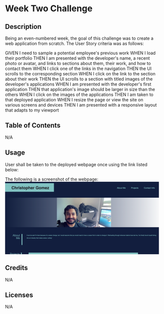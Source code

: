 # Week Two Challenge

## Description

Being an even-numbered week, the goal of this challenge was to create a web application from scratch. The User Story criteria was as follows:

GIVEN I need to sample a potential employee's previous work
WHEN I load their portfolio
THEN I am presented with the developer's name, a recent photo or avatar, and links to sections about them, their work, and how to contact them
WHEN I click one of the links in the navigation
THEN the UI scrolls to the corresponding section
WHEN I click on the link to the section about their work
THEN the UI scrolls to a section with titled images of the developer's applications
WHEN I am presented with the developer's first application
THEN that application's image should be larger in size than the others
WHEN I click on the images of the applications
THEN I am taken to that deployed application
WHEN I resize the page or view the site on various screens and devices
THEN I am presented with a responsive layout that adapts to my viewport

## Table of Contents

N/A

## Usage

User shall be taken to the deployed webpage once using the link listed below:

The following is a screenshot of the webpage:
![Screenshot](./assets/Screenshot%20at%20Jan%2009%2023-04-58.png)

## Credits

N/A

## Licenses

N/A
